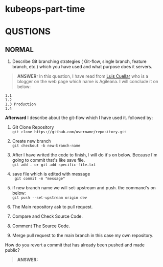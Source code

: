 # kubeops-part-time
# QUSTIONS

## NORMAL

 1. Describe Git branching strategies ( Git-flow, single branch, feature branch, etc.) which you have used and what purpose does it servers.
  > **ANSWER:**
   In this question, I have read from [Luis Cuellar](https://www.agileana.com/blog/git-best-practices-for-agile-projects-and-distributed-teams/) who is a blogger on the web page which name is Agileana. I will conclude it on below:

    1.1
    1.2
    1.3 Production
    1.4
    
   **Afterward** I describe about the git-flow which I have used it. followed by:
   1. Git Clone Repository  
   ```git clone https://github.com/username/repository.git```
   2. Create new branch  
   ```git checkout -b new-branch-name```
   3. After I have writed the code to finish, I will do it's on below. Because I'm going to commit that's like save file.   
   ```git add . or git add specific-file.txt```

   4. save file which is edited with message  
    ``` git commit -m "message"```
   5. if new branch name we will set-upstream and push. the command's on below:   
   ```git push --set-upstream origin dev```   
   6. The Main repository ask to pull request.
   7. Compare and Check Source Code.
   8. Comment The Source Code.
   9. Merge pull request to the main branch in this case my own repository.
   
  How do you revert a commit that has already been pushed and made public?
 > **ANSWER:**
 
